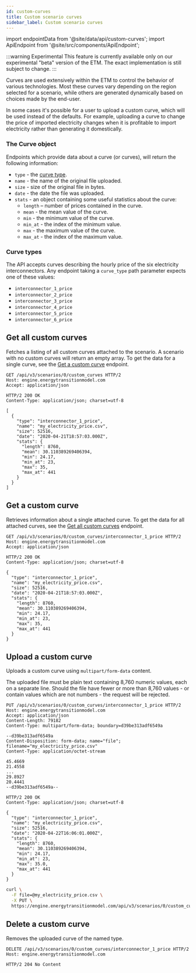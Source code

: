 ```yaml
---
id: custom-curves
title: Custom scenario curves
sidebar_label: Custom scenario curves
---
```


import endpointData from '@site/data/api/custom-curves';
import ApiEndpoint from '@site/src/components/ApiEndpoint';

:::warning Experimental
This feature is currently available only on our experimental "beta" version of the ETM. The exact implementation is still subject to change.
:::

Curves are used extensively within the ETM to control the behavior of various technologies. Most these curves vary depending on the region selected for a scenario, while others are generated dynamically based on choices made by the end-user.

In some cases it's possible for a user to upload a custom curve, which will be used instead of the defaults. For example, uploading a curve to change the price of imported electricity changes when it is profitable to import electricity rather than generating it domestically.

### The Curve object

Endpoints which provide data about a curve (or curves), will return the following information:

* `type` - the [curve type](#curve-types).
* `name` - the name of the original file uploaded.
* `size` - size of the original file in bytes.
* `date` - the date the file was uploaded.
* `stats` - an object containing some useful statistics about the curve:
  * `length` – number of prices contained in the curve.
  * `mean` - the mean value of the curve.
  * `min` - the minimum value of the curve.
  * `min_at` - the index of the minimum value.
  * `max` - the maximum value of the curve.
  * `max_at` - the index of the maximum value.

### Curve types

The API accepts curves describing the hourly price of the six electricity interconnectors. Any endpoint taking a `curve_type` path parameter expects one of these values:

* `interconnector_1_price`
* `interconnector_2_price`
* `interconnector_3_price`
* `interconnector_4_price`
* `interconnector_5_price`
* `interconnector_6_price`

## Get all custom curves

Fetches a listing of all custom curves attached to the scenario. A scenario with no custom curves will return an empty array. To get the data for a single curve, see the [Get a custom curve](#get-a-custom-curve) endpoint.

<ApiEndpoint data={endpointData.index} />

```http title="Example request"
GET /api/v3/scenarios/0/custom_curves HTTP/2
Host: engine.energytransitionmodel.com
Accept: application/json
```

```http title="Example response"
HTTP/2 200 OK
Content-Type: application/json; charset=utf-8

[
  {
    "type": "interconnector_1_price",
    "name": "my_electricity_price.csv",
    "size": 52516,
    "date": "2020-04-21T18:57:03.000Z",
    "stats": {
      "length": 8760,
      "mean": 30.110389269406394,
      "min": 24.17,
      "min_at": 23,
      "max": 35,
      "max_at": 441
    }
  }
]
```

## Get a custom curve

Retrieves information about a single attached curve. To get the data for all attached curves, see the [Get all custom curves](#get-all-custom-curves) endpoint.

<ApiEndpoint data={endpointData.show} />

```http title="Example request"
GET /api/v3/scenarios/0/custom_curves/interconnector_1_price HTTP/2
Host: engine.energytransitionmodel.com
Accept: application/json
```

```http title="Example response"
HTTP/2 200 OK
Content-Type: application/json; charset=utf-8

{
  "type": "interconnector_1_price",
  "name": "my_electricity_price.csv",
  "size": 52516,
  "date": "2020-04-21T18:57:03.000Z",
  "stats": {
    "length": 8760,
    "mean": 30.110389269406394,
    "min": 24.17,
    "min_at": 23,
    "max": 35,
    "max_at": 441
  }
}
```

## Upload a custom curve

Uploads a custom curve using `multipart/form-data` content.

The uploaded file must be plain text containing 8,760 numeric values, each on a separate line. Should the file have fewer or more than 8,760 values - or contain values which are not numbers - the request will be rejected.

<ApiEndpoint data={endpointData.update} />

```http title="Example request"
PUT /api/v3/scenarios/0/custom_curves/interconnector_1_price HTTP/2
Host: engine.energytransitionmodel.com
Accept: application/json
Content-Length: 79182
Content-Type: multipart/form-data; boundary=d39be313adf6549a

--d39be313adf6549a
Content-Disposition: form-data; name="file"; filename="my_electricity_price.csv"
Content-Type: application/octet-stream

45.4669
21.4558
...
29.8927
20.4441
--d39be313adf6549a--
```

```http title="Example response"
HTTP/2 200 OK
Content-Type: application/json; charset=utf-8

{
  "type": "interconnector_1_price",
  "name": "my_electricity_price.csv",
  "size": 52516,
  "date": "2020-04-22T16:06:01.000Z",
  "stats": {
    "length": 8760,
    "mean": 30.110389269406394,
    "min": 24.17,
    "min_at": 23,
    "max": 35.0,
    "max_at": 441
  }
}
```

```bash title="Example cURL request"
curl \
  -F file=@my_electricity_price.csv \
  -X PUT \
  https://engine.energytransitionmodel.com/api/v3/scenarios/0/custom_curves/interconnector_1_price
```

## Delete a custom curve

Removes the uploaded curve of the named type.

<ApiEndpoint data={endpointData.destroy} />

```http title="Example request"
DELETE /api/v3/scenarios/0/custom_curves/interconnector_1_price HTTP/2
Host: engine.energytransitionmodel.com
```

```http title="Example response"
HTTP/2 204 No Content
```
